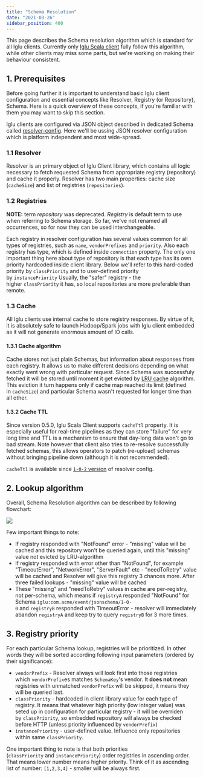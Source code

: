 ```yaml
---
title: "Schema Resolution"
date: "2021-03-26"
sidebar_position: 400
---
```


This page describes the Schema resolution algorithm which is standard for all Iglu clients. Currently only [Iglu Scala client](https://github.com/snowplow/iglu-scala-client) fully follow this algorithm, while other clients may miss some parts, but we're working on making their behaviour consistent.

## 1. Prerequisites

Before going further it is important to understand basic Iglu client configuration and essential concepts like Resolver, Registry (or Repository), Schema. Here is a quick overview of these concepts, if you're familiar with them you may want to skip this section.

Iglu clients are configured via JSON object described in dedicated Schema called [resolver-config](https://github.com/snowplow/iglu-central/tree/master/schemas/com.snowplowanalytics.iglu/resolver-config/jsonschema). Here we'll be ussing JSON resolver configuration which is platform independent and most wide-spread.

### 1.1 Resolver

Resolver is an primary object of Iglu Client library, which contains all logic necessary to fetch requested Schema from appropriate registry (repository) and cache it properly. Resolver has two main properties: cache size (`cacheSize`) and list of registries (`repositories`).

### 1.2 Registries

**NOTE:** term _repository_ was deprecated. _Registry_ is default term to use when referring to Schema storage. So far, we've not renamed all occurrences, so for now they can be used interchangeable.

Each registry in resolver configuration has several values common for all types of registries, such as `name`, `vendorPrefixes` and `priority`. Also each registry has type, which is defined inside `connection` property. The only one important thing here about type of repository is that each type has its own priority hardcoded inside client library. Below we'll refer to this hard-coded priority by `classPriority` and to user-defined priority by `instancePriority` Usually, the "safer" registry - the higher `classPriority` it has, so local repositories are more preferable than remote.

### 1.3 Cache

All Iglu clients use internal cache to store registry responses. By virtue of it, it is absolutely safe to launch Hadoop/Spark jobs with Iglu client embedded as it will not generate enormous amount of IO calls.

#### 1.3.1 Cache algorithm

Cache stores not just plain Schemas, but information about responses from each registry. It allows us to make different decisions depending on what exactly went wrong with particular request. Since Schema was successfuly fetched it will be stored until moment it get evicted by [LRU cache](https://en.wikipedia.org/wiki/Cache_replacement_policies#Least_Recently_Used_(LRU)) algorithm. This eviction it turn happens only if cache map reached its limit (defined in `cacheSize`) and particular Schema wasn't requested for longer time than all other.

#### 1.3.2 Cache TTL

Since version 0.5.0, Iglu Scala Client supports `cacheTtl` property. It is especially useful for real-time pipelines as they can store "failure" for very long time and TTL is a mechanism to ensure that day-long data won't go to bad stream. Note however that client also tries to re-resolve successfully fetched schemas, this allows operators to patch (re-upload) schemas without bringing pipeline down (although it is not recommended).

`cacheTtl` is available since [`1-0-2` version](https://github.com/snowplow/iglu-central/blob/master/schemas/com.snowplowanalytics.iglu/resolver-config/jsonschema/1-0-2) of resolver config.

## 2. Lookup algorithm

Overall, Schema Resolution algorithm can be described by following flowchart:

![](images/schema-resolution-flowchart.png)

Few important things to note:

- If registry responded with "NotFound" error - "missing" value will be cached and this repository won't be queried again, until this "missing" value not evicted by LRU-algorithm
- If registry responded with error other than "NotFound", for example "TimeoutError", "NetworkError", "ServerFault" etc - "needToRetry" value will be cached and Resolver will give this registry 3 chances more. After three failed lookups - "missing" value will be cached
- These "missing" and "needToRetry" values in cache are per-registry, not per-schema, which means if `registryA` responded "NotFound" for Schema `iglu:com.acme/event/jsonschema/1-0-0` and `registryB` responded with TimeoutError - resolver will immediately abandon `registryA` and keep try to query `registryB` for 3 more times.

## 3. Registry priority

For each particular Schema lookup, registries will be prioritized. In other words they will be sorted according following input parameters (ordered by their significance):

- `vendorPrefix` - Resolver always will look first into those registries which `vendorPrefix`es matches `SchemaKey`'s vendor. It **does not** mean registries with unmatched `vendorPrefix` will be skipped, it means they will be queried last.
- `classPriority` - hardcoded in client library value for each type of registry. It means that whatever high priority (low integer value) was seted up in configuration for particular registry - it will be overriden by `classPriority`, so embedded repository will always be checked before HTTP (unless priority influenced by `vendorPrefix`)
- `instancePriority` - user-defined value. Influence only repositories within same `classPriority`.

One important thing to note is that both priorities (`classPriority` and `instancePriority`) order registries in ascending order. That means lower number means higher priority. Think of it as ascending list of number: `[1,2,3,4]` - smaller will be always first.
